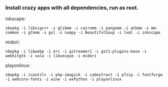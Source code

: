 ### Install crazy apps with all dependencies, run as root.


inkscape:

    sbopkg -i libsigc++ -i glibmm -i cairomm -i pangomm -i atkmm -i mm-common -i gtkmm -i gsl -i numpy -i BeautifulSoup -i lxml -i inkscape

midori:

    sbopkg -i libwebp -i orc -i gstreamer1 -i gst1-plugins-base -i webkitgtk -i vala -i libunique -i midori

playonlinux:

    sbopkg -i icoutils -i php-imagick -i cabextract -i p7zip -i fontforge -i webcore-fonts -i wine -i wxPython -i playonlinux

